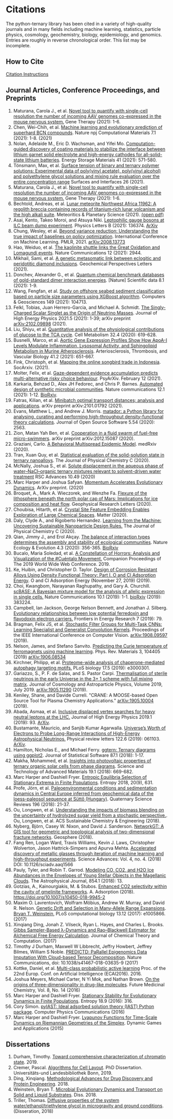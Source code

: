 # Citations

The python-ternary library has been cited in a variety of high-quality journals and in many fields including machine learning, statistics, particle physics, cosmology, geochemistry, biology, epidemiology, and genomics. Entries are roughly in reverse chronological order. This list may be incomplete.


## How to Cite

[Citation Instructions](CITATION.md)


## Journal Articles, Conference Proceedings, and Preprints

1. Maturana, Carola J., et al. [Novel tool to quantify with single-cell resolution the number of incoming AAV genomes co-expressed in the mouse nervous system.](https://www.nature.com/articles/s41434-021-00272-8) Gene Therapy (2021): 1-6.
1. Chen, Wei-Chih, et al. [Machine learning and evolutionary prediction of superhard BCN compounds](https://www.nature.com/articles/s41524-021-00585-7). Nature npj Computational Materials 7.1 (2021): 1-8. (2021)
1. Nolan, Adelaide M., Eric D. Wachsman, and Yifei Mo. [Computation-guided discovery of coating materials to stabilize the interface between lithium garnet solid electrolyte and high-energy cathodes for all-solid-state lithium batteries](https://www.sciencedirect.com/science/article/abs/pii/S2405829721002932). Energy Storage Materials 41 (2021): 571-580.
3. Tönsmann, Max, et al. [Surface tension of binary and ternary polymer solutions: Experimental data of poly(vinyl acetate), poly(vinyl alcohol) and polyethylene glycol solutions and mixing rule evaluation over the entire concentration range](https://www.sciencedirect.com/science/article/pii/S2468023021004296) Surfaces and Interfaces 26 (2021).
4. Maturana, Carola J., et al. [Novel tool to quantify with single-cell resolution the number of incoming AAV genomes co-expressed in the mouse nervous system.](https://www.nature.com/articles/s41434-021-00272-8) Gene Therapy (2021): 1-6.
5. Bechtold, Andreas, et al. [Lunar meteorite Northwest Africa 11962: A regolith breccia containing records of titanium‐rich lunar volcanism and the high alkali suite](https://onlinelibrary.wiley.com/doi/abs/10.1111/maps.13659). Meteoritics & Planetary Science (2021). [(open pdf)](http://oro.open.ac.uk/75904/1/maps.13659.pdf)
6. Asai, Kento, Takeo Moroi, and Atsuya Niki. [Leptophilic gauge bosons at ILC beam dump experiment](https://www.sciencedirect.com/science/article/pii/S0370269321003142). Physics Letters B (2021): 136374. [ArXiv](https://arxiv.org/abs/2104.00888)
7. Chung, Wesley, et al. [Beyond variance reduction: Understanding the true impact of baselines on policy optimization](http://proceedings.mlr.press/v139/chung21a.html).  International Conference on Machine Learning. PMLR, 2021. [arXiv:2008.13773](https://arxiv.org/abs/2008.13773)
8. Hao, Weiduo, et al. [The kaolinite shuttle links the Great Oxidation and Lomagundi events](https://doi.org/10.1038/s41467-021-23304-8). Nature Communications 12 (2021): 2944.
9. Mikhail, Sami, et al. [A genetic metasomatic link between eclogitic and peridotitic diamond inclusions](https://research-repository.st-andrews.ac.uk/handle/10023/21754). Geochemical Perspectives Letters (2021).
10. Donchev, Alexander G., et al. [Quantum chemical benchmark databases of gold-standard dimer interaction energies](https://www.nature.com/articles/s41597-021-00833-x). [Nature] Scientific data 8.1 (2021): 1-9.
11. Wang, Fengfan, et al. [Study on offshore seabed sediment classification based on particle size parameters using XGBoost algorithm](https://www.sciencedirect.com/science/article/pii/S0098300421000273). Computers & Geosciences 149 (2021): 104713.
12. Felkl, Tobias, Juan Herrero-Garcia, and Michael A. Schmidt. [The Singly-Charged Scalar Singlet as the Origin of Neutrino Masses](https://link.springer.com/article/10.1007/JHEP05(2021)122). Journal of High Energy Physics 2021.5 (2021): 1-39; arXiv preprint [arXiv:2102.09898](https://arxiv.org/abs/2102.09898) (2021).
13. Liu, Shiyu, et al. [Quantitative analysis of the physiological contributions of glucose to the TCA cycle](https://www.sciencedirect.com/science/article/abs/pii/S1550413120304836). Cell Metabolism 32.4 (2020): 619-628.
14. Busnelli, Marco, et al. [Aortic Gene Expression Profiles Show How ApoA-I Levels Modulate Inflammation, Lysosomal Activity, and Sphingolipid Metabolism in Murine Atherosclerosis](https://www.ahajournals.org/doi/abs/10.1161/ATVBAHA.120.315669). Arteriosclerosis, Thrombosis, and Vascular Biology 41.2 (2021): 651-667.
15. Fink, Christoph, et al. [Mapping the online songbird trade in Indonesia](https://osf.io/preprints/socarxiv/mxkgq/). SocArxiv. (2021).
16. Molter, Felix, et al. [Gaze-dependent evidence accumulation predicts multi-alternative risky choice behaviour](https://psyarxiv.com/x6nbf/download/?format=pdf). PsyArXiv. February 12 (2021).
17. Karkaria, Behzad D., Alex JH Fedorec, and Chris P. Barnes. [Automated design of synthetic microbial communities](https://www.nature.com/articles/s41467-020-20756-2). Nature communications 12.1 (2021): 1-12. [BioRxiv](https://www.biorxiv.org/content/10.1101/2020.06.30.180281v1.abstract).
18. Fatras, Kilian, et al. [Minibatch optimal transport distances; analysis and applications](https://arxiv.org/abs/2101.01792). arXiv preprint arXiv:2101.01792 (2021).
19. Evans, Matthew L., and Andrew J. Morris. [matador: a Python library for analysing, curating and performing high-throughput density-functional theory calculations](https://joss.theoj.org/papers/10.21105/joss.02563.pdf). Journal of Open Source Software 5.54 (2020): 2563.
20. Zion, Matan Yah Ben, et al. [Cooperation in a fluid swarm of fuel-free micro-swimmers](https://arxiv.org/abs/2012.15087). arXiv preprint arXiv:2012.15087 (2020).
21. Graziani, Carlo. [A Behavioral Multispread Epidemic Model](https://www.medrxiv.org/content/10.1101/2020.08.24.20181107v1.abstract). medRxiv (2020).
22. Tran, Xuan Quy, et al. [Statistical evaluation of the solid-solution state in ternary nanoalloys](https://pubs.acs.org/doi/abs/10.1021/acs.jpcc.0c06813). The Journal of Physical Chemistry C (2020).
23. McNally, Joshua S., et al. [Solute displacement in the aqueous phase of water–NaCl–organic ternary mixtures relevant to solvent-driven water treatment](https://pubs.rsc.org/en/content/articlelanding/2020/RA/D0RA06361D) RSC Advances 10.49 (2020)
25. Marc Harper and Joshua Safyan. [Momentum Accelerates Evolutionary Dynamics](https://arxiv.org/abs/2007.02449). ArXiv preprint. (2020)
26. Broquet, A., Mark A. Wieczorek, and Wenzhe Fa. [Flexure of the lithosphere beneath the north polar cap of Mars: Implications for ice composition and heat flow](https://agupubs.onlinelibrary.wiley.com/doi/epdf/10.1029/2019GL086746). Geophysical Research Letters (2020).
27. Choubisa, Hitarth, et al. [Crystal Site Feature Embedding Enables Exploration of Large Chemical Spaces](https://www.sciencedirect.com/science/article/pii/S2590238520301879). Matter (2020).
28. Daly, Clyde A., and Rigoberto Hernandez. [Learning from the Machine: Uncovering Sustainable Nanoparticle Design Rules.](https://pubs.acs.org/doi/abs/10.1021/acs.jpcc.0c01195) The Journal of Physical Chemistry C (2020).
29. Qian, Jimmy J., and Erol Akçay. [The balance of interaction types determines the assembly and stability of ecological communities](https://www.nature.com/articles/s41559-020-1121-x). Nature Ecology & Evolution 4.3 (2020): 356-365. [BioRxiv](https://www.biorxiv.org/content/10.1101/643478v1.full)
30. Bucalo, Maria Soledad, et al. [A Constellation of Horrors: Analysis and Visualization of the #Cuéntalo Movement.](https://dl.acm.org/doi/abs/10.1145/3308560.3316459) Companion Proceedings of The 2019 World Wide Web Conference. 2019.
31. Ke, Huibin, and Christopher D. Taylor. [Design of Corrosion Resistant Alloys Using Density Functional Theory: Part I. O and Cl Adsorption Energy](https://papers.ssrn.com/sol3/papers.cfm?abstract_id=3491237). O and Cl Adsorption Energy (November 27, 2019) (2019).
32. Choi, Kwangbom, Narayanan Raghupathy, and Gary A. Churchill. [scBASE: A Bayesian mixture model for the analysis of allelic expression in single cells.](https://www.nature.com/articles/s41467-019-13099-0) Nature Communications 10.1 (2019): 1-1. [bioRxiv](https://www.biorxiv.org/content/10.1101/383224v3.full) (2019): 383224.
33. Campbell, Ian Jackson, George Nelson Bennett, and Jonathan J. Silberg. [Evolutionary relationships between low potential ferredoxin and flavodoxin electron carriers.](https://www.frontiersin.org/articles/10.3389/fenrg.2019.00079/full) Frontiers in Energy Research 7 (2019): 79.
34. Bragman, Felix JS, et al. [Stochastic Filter Groups for Multi-Task CNNs: Learning Specialist and Generalist Convolution Kernels](http://openaccess.thecvf.com/content_ICCV_2019/html/Bragman_Stochastic_Filter_Groups_for_Multi-Task_CNNs_Learning_Specialist_and_Generalist_ICCV_2019_paper.html). Proceedings of the IEEE International Conference on Computer Vision. [arXiv:1908.09597](https://arxiv.org/abs/1908.09597) (2019).
35. Nelson, James, and Stefano Sanvito. [Predicting the Curie temperature of ferromagnets using machine learning](https://journals.aps.org/prmaterials/abstract/10.1103/PhysRevMaterials.3.104405). Phys. Rev. Materials 3, 104405 (2019) [arXiv:1906.08534](https://arxiv.org/abs/1906.08534)
36. Kirchner, Philipp, et al. [Proteome-wide analysis of chaperone-mediated autophagy targeting motifs.](https://journals.plos.org/plosbiology/article?id=10.1371/journal.pbio.3000301) PLoS biology 17.5 (2019): e3000301.
37. Gariazzo, S., P. F. de Salas, and S. Pastor Carpi. [Thermalisation of sterile neutrinos in the early Universe in the 3+ 1 scheme with full mixing matrix](https://iopscience.iop.org/article/10.1088/1475-7516/2019/07/014).  Journal of Cosmology and Astroparticle Physics, Volume 2019, July 2019. [arXiv:1905.11290](https://arxiv.org/abs/1905.11290) (2019).
38. Keniley, Shane, and Davide Curreli. "CRANE: A MOOSE-based Open Source Tool for Plasma Chemistry Applications." [arXiv:1905.10004](https://arxiv.org/abs/1905.10004) (2019).
39. Abada, Asmaa, et al. [Inclusive displaced vertex searches for heavy neutral leptons at the LHC.](https://link.springer.com/article/10.1007/JHEP01(2019)093) Journal of High Energy Physics 2019.1 (2019): 93. [ArXiv](https://arxiv.org/abs/1807.10024).
40. Bustamante, Mauricio, and Sanjib Kumar Agarwalla. [Universe’s Worth of Electrons to Probe Long-Range Interactions of High-Energy Astrophysical Neutrinos.](https://journals.aps.org/prl/abstract/10.1103/PhysRevLett.122.061103) Physical review letters 122.6 (2019): 061103. [ArXiv](https://arxiv.org/abs/1808.02042).
41. Hamilton, Nicholas E., and Michael Ferry. [ggtern: Ternary diagrams using ggplot2](https://www.jstatsoft.org/article/view/v087c03). Journal of Statistical Software 87.1 (2018): 1-17.
42. Makha, Mohammed, et al. [Insights into photovoltaic properties of ternary organic solar cells from phase diagrams](https://www.tandfonline.com/doi/abs/10.1080/14686996.2018.1509275).  Science and Technology of Advanced Materials 19.1 (2018): 669-682.
43. Marc Harper and Dashiell Fryer. [Entropic Equilibria Selection of Stationary Extrema in Finite Populations](https://doi.org/10.3390/e20090631).  Entropy 2018, 20(9), 631.
44. Profe, Jörn, et al. [Paleoenvironmental conditions and sedimentation dynamics in Central Europe inferred from geochemical data of the loess-paleosol sequence at Süttő (Hungary)](https://www.sciencedirect.com/science/article/pii/S027737911730834X).  Quaternary Science Reviews 196 (2018): 21-37.
45. Ou, Longwen, et al. [Understanding the impacts of biomass blending on the uncertainty of hydrolyzed sugar yield from a stochastic perspective.](https://pubs.acs.org/doi/full/10.1021/acssuschemeng.8b02150#showReferences). Ou, Longwen, et al. ACS Sustainable Chemistry & Engineering (2018).
46. Nyberg, Björn, Casey W. Nixon, and David J. Sanderson. [NetworkGT: A GIS tool for geometric and topological analysis of two-dimensional fracture networks](https://pubs.geoscienceworld.org/gsa/geosphere/article/14/4/1618/531129/networkgt-a-gis-tool-for-geometric-and-topological).  Geosphere (2018).
47. Fang Ren, Logan Ward, Travis Williams, Kevin J. Laws, Christopher Wolverton, Jason Hattrick-Simpers and Apurva Mehta. [Accelerated discovery of metallic glasses through iteration of machine learning and high-throughput experiments](http://advances.sciencemag.org/content/4/4/eaaq1566.full).  Science Advances: Vol. 4, no. 4. (2018) DOI: 10.1126/sciadv.aaq1566
48. Pauly, Tyler, and Robin T. Garrod. [Modeling CO, CO2, and H2O Ice Abundances in the Envelopes of Young Stellar Objects in the Magellanic Clouds](http://iopscience.iop.org/article/10.3847/1538-4357/aaa96a/meta). The Astrophysical Journal, 854.1 (2018): 13.
49. Gotzias, A., Kainourgiakis, M. & Stubos. [Enhanced CO2 selectivity within the cavity of gmelinite frameworks](https://link.springer.com/article/10.1007%2Fs10450-018-9945-2). A. Adsorption (2018). https://doi.org/10.1007/s10450-018-9945-2
50. Maxim O. Lavrentovich, Wolfram Möbius, Andrew W. Murray, and David R. Nelson. [Genetic Drift and Selection in Many-Allele Range Expansions](http://journals.plos.org/ploscompbiol/article?id=10.1371/journal.pcbi.1005866). [Bryan T. Weinstein](https://github.com/btweinstein),  PLoS computational biology 13.12 (2017): e1005866. (2017)
51. Xinqiang Ding, Jonah Z. Vilseck, Ryan L. Hayes, and Charles L. Brooks. [Gibbs Sampler-Based λ-Dynamics and Rao–Blackwell Estimator for Alchemical Free Energy Calculation](http://pubs.acs.org/doi/abs/10.1021/acs.jctc.7b00204?src=recsys&journalCode=jctcce). Journal of Chemical Theory and Computation. (2017)
52. Timothy J Durham, Maxwell W Libbrecht, Jeffry Howbert, Jeffrey Bilmes, William S Noble. [PREDICTD: PaRallel Epigenomics Data Imputation With Cloud-based Tensor Decomposition](http://biorxiv.org/content/early/2017/04/04/123927).  Nature Communications, doi: 10.1038/s41467-018-03635-9 (2017)
53. Kottke, Daniel, et al. [Multi-class probabilistic active learning](http://ebooks.iospress.nl/publication/44803) Proc. of the 22nd Europ. Conf. on Artificial Intelligence (ECAI2016). 2016.
54. Joshua Meyers, Michael Carter, N Yi Mok, and Nathan Brown. [On the origins of three-dimensionality in drug-like molecules](http://www.future-science.com/doi/full/10.4155/fmc-2016-0095).  Future Medicinal Chemistry, Vol. 8, No. 14 (2016)
55. Marc Harper and Dashiell Fryer. [Stationary Stability for Evolutionary Dynamics in Finite Populations](http://www.mdpi.com/1099-4300/18/9/316/htm).  Entropy 18.9 (2016): 316.
56. Cory Simon. [pyIAST: Ideal adsorbed solution theory (IAST) Python package](http://www.sciencedirect.com/science/article/pii/S0010465515004403). Computer Physics Communications (2016)
57. Marc Harper and Dashiell Fryer. [Lyapunov Functions for Time-Scale Dynamics on Riemannian Geometries of the Simplex](https://link.springer.com/article/10.1007/s13235-014-0124-0). Dynamic Games and Applications (2015)

## Dissertations
1. Durham, Timothy. [Toward comprehensive characterization of chromatin state](https://digital.lib.washington.edu/researchworks/handle/1773/44274). 2019.
3. Cremer, Pascal. [Algorithms for Cell Layout](http://hss.ulb.uni-bonn.de/2019/5428/5428.pdf). PhD Dissertation. Universitäts-und Landesbibliothek Bonn, 2019.
1. Ding, Xinqiang. [Methodological Advances for Drug Discovery and Protein Engineering](https://deepblue.lib.umich.edu/handle/2027.42/147634). 2018.
4. Weinstein, Bryan T. [Microbial Evolutionary Dynamics and Transport on Solid and Liquid Substrates](https://dash.harvard.edu/handle/1/40050028). Diss. 2018.
5. Triller, Thomas. [Diffusive properties of the system water/ethanol/triethylene glycol in microgravity and ground conditions](https://d-nb.info/1168324432/34). (Disseration, 2018) 

